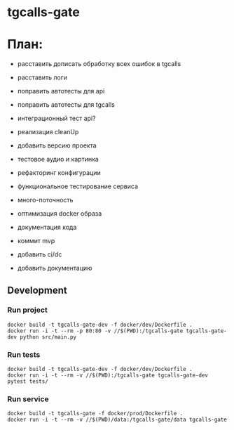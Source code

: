 # tgcalls-gate


# План:
- расставить дописать обработку всех ошибок в tgcalls
- расставить логи
- поправить автотесты для api
- поправить автотесты для tgcalls
- интеграционный тест api?
- реализация cleanUp
- добавить версию проекта
- тестовое аудио и картинка

- рефакторинг конфигурации
- функциональное тестирование сервиса
- много-поточность
- оптимизация docker образа
- документация кода
- коммит mvp
- добавить ci/dc 
- добавить документацию

## Development
### Run project
```
docker build -t tgcalls-gate-dev -f docker/dev/Dockerfile .
docker run -i -t --rm -p 80:80 -v //$(PWD):/tgcalls-gate tgcalls-gate-dev python src/main.py
```

### Run tests
```
docker build -t tgcalls-gate-dev -f docker/dev/Dockerfile .
docker run -i -t --rm -v //$(PWD):/tgcalls-gate tgcalls-gate-dev pytest tests/
```


### Run service
```
docker build -t tgcalls-gate -f docker/prod/Dockerfile .
docker run -i -t --rm -v //$(PWD)/data:/tgcalls-gate/data tgcalls-gate
```